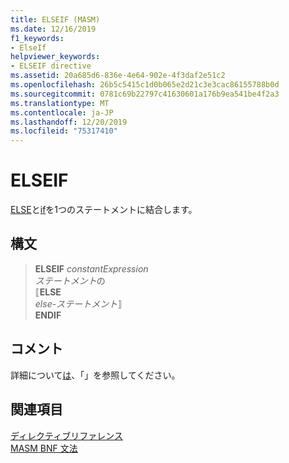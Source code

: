 ```yaml
---
title: ELSEIF (MASM)
ms.date: 12/16/2019
f1_keywords:
- ElseIf
helpviewer_keywords:
- ELSEIF directive
ms.assetid: 20a685d6-836e-4e64-902e-4f3daf2e51c2
ms.openlocfilehash: 26b5c5415c1d0b065e2d21c3e3cac86155788b0d
ms.sourcegitcommit: 0781c69b22797c41630601a176b9ea541be4f2a3
ms.translationtype: MT
ms.contentlocale: ja-JP
ms.lasthandoff: 12/20/2019
ms.locfileid: "75317410"
---
```

# <a name="elseif"></a>ELSEIF

[ELSE](else-masm.md)と[if](if-masm.md)を1つのステートメントに結合します。

## <a name="syntax"></a>構文

> **ELSEIF** *constantExpression*\
> *ステートメント*の\
> ⟦**ELSE**\
> *else-ステートメント*⟧ \
> **ENDIF**

## <a name="remarks"></a>コメント

詳細について[は](if-masm.md)、「」を参照してください。

## <a name="see-also"></a>関連項目

[ディレクティブリファレンス](directives-reference.md)\
[MASM BNF 文法](masm-bnf-grammar.md)
